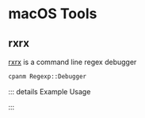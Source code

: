 # macOS Tools

## rxrx

[rxrx](https://metacpan.org/pod/rxrx) is a command line regex debugger

```sh
cpanm Regexp::Debugger
```

::: details Example Usage
<!--@include: ../partials/tools/rxrx/example-usage.md-->
:::
